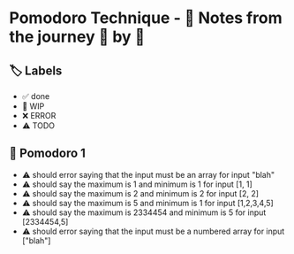 # Pomodoro Technique - 📝 Notes from the journey 🍅 by 🍅


## 🏷️ Labels

- ✅ done
- 🚧 WIP
- ❌ ERROR
- ⚠ TODO

## 🍅 Pomodoro 1

- ⚠ should error saying that the input must be an array for input "blah"
- ⚠ should say the maximum is 1 and minimum is 1 for input [1, 1]
- ⚠ should say the maximum is 2 and minimum is 2 for input [2, 2]
- ⚠ should say the maximum is 5 and minimum is 1 for input [1,2,3,4,5]
- ⚠ should say the maximum is 2334454 and minimum is 5 for input [2334454,5]
- ⚠ should error saying that the input must be a numbered array for input ["blah"]
